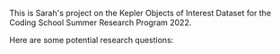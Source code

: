 This is Sarah's project on the Kepler Objects of Interest Dataset for the Coding School Summer Research Program 2022.

Here are some potential research questions:




